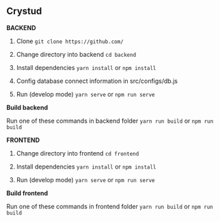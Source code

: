 ## Crystud

**BACKEND**
1. Clone
`git clone https://github.com/`

2. Change directory into backend
`cd backend`

3. Install dependencies
`yarn install` or `npm install`

3. Config database connect information in src/configs/db.js

5. Run (develop mode)
`yarn serve` or `npm run serve`

**Build backend**

Run one of these commands in backend folder
`yarn run build` or `npm run build`


**FRONTEND**

1. Change directory into frontend
`cd frontend`

2. Install dependencies
`yarn install` or `npm install`

3. Run (develop mode)
`yarn serve` or `npm run serve`

**Build frontend**

Run one of these commands in frontend folder
`yarn run build` or `npm run build`
